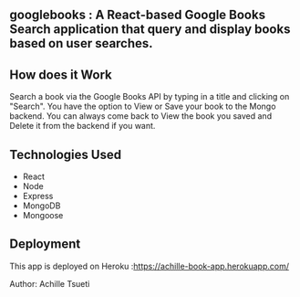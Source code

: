 ## googlebooks : A React-based Google Books Search application that query and display books based on user searches.

## How does it Work

Search a book via the Google Books API by typing in a title and clicking on "Search". You have the option to View or Save your book to the Mongo backend.
You can always come back to View the book you saved and Delete it from the backend if you want.

## Technologies Used

- React
- Node
- Express
- MongoDB
- Mongoose

## Deployment

This app is deployed on Heroku :https://achille-book-app.herokuapp.com/

Author: Achille Tsueti
